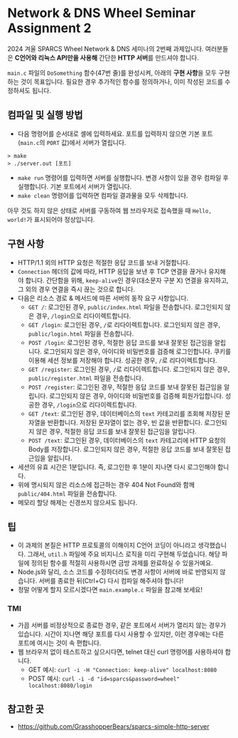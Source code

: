 # Network & DNS Wheel Seminar Assignment 2
2024 겨울 SPARCS Wheel Network & DNS 세미나의 2번째 과제입니다. 여러분들은 **C언어와 리눅스 API만을 사용해** 간단한 **HTTP 서버**를 만드셔야 합니다.

`main.c` 파일의 `DoSomething` 함수(47번 줄)를 완성시켜, 아래의 **구현 사항**을 모두 구현하는 것이 목표입니다. 필요한 경우 추가적인 함수를 정의하거나, 이미 작성된 코드를 수정하셔도 됩니다.

## 컴파일 및 실행 방법
- 다음 명령어를 순서대로 셸에 입력하세요. 포트를 입력하지 않으면 기본 포트(`main.c`의 `PORT` 값)에서 서버가 열립니다.
```
> make
> ./server.out [포트]
```
- `make run` 명령어를 입력하면 서버를 실행합니다. 변경 사항이 있을 경우 컴파일 후 실행합니다. 기본 포트에서 서버가 열립니다.
- `make clean` 명령어를 입력하면 컴파일 결과물을 모두 삭제합니다.

아무 것도 하지 않은 상태로 서버를 구동하여 웹 브라우저로 접속했을 때 `Hello, world!`가 표시되어야 정상입니다.

## 구현 사항
- HTTP/1.1 외의 HTTP 요청은 적절한 응답 코드를 보내 거절합니다.
- `Connection` 헤더의 값에 따라, HTTP 응답을 보낸 후 TCP 연결을 끊거나 유지해야 합니다. 간단함을 위해, `keep-alive`인 경우(대소문자 구분 X) 연결을 유지하고, 그 외의 경우 연결을 즉시 끊는 것으로 합니다.
- 다음은 리소스 경로 & 메서드에 따른 서버의 동작 요구 사항입니다.
	- `GET /`: 로그인된 경우, `public/index.html` 파일을 전송합니다. 로그인되지 않은 경우, `/login`으로 리다이렉트합니다.
	- `GET /login`: 로그인된 경우, `/`로 리다이렉트합니다. 로그인되지 않은 경우, `public/login.html` 파일을 전송합니다.
	- `POST /login`: 로그인된 경우, 적절한 응답 코드를 보내 잘못된 접근임을 알립니다. 로그인되지 않은 경우, 아이디와 비밀번호를 검증해 로그인합니다. 쿠키를 이용해 세션 정보를 저장해야 합니다. 성공한 경우, `/`로 리다이렉트합니다.
	- `GET /register`: 로그인된 경우, `/`로 리다이렉트합니다. 로그인되지 않은 경우, `public/register.html` 파일을 전송합니다.
	- `POST /register`: 로그인된 경우, 적절한 응답 코드를 보내 잘못된 접근임을 알립니다. 로그인되지 않은 경우, 아이디와 비밀번호를 검증해 회원가입합니다. 성공한 경우, `/login`으로 리다이렉트합니다.
	- `GET /text`: 로그인된 경우, 데이터베이스의 `text` 카테고리를 조회해 저장된 문자열을 반환합니다. 저장된 문자열이 없는 경우, 빈 값을 반환합니다. 로그인되지 않은 경우, 적절한 응답 코드를 보내 잘못된 접근임을 알립니다.
	- `POST /text`: 로그인된 경우, 데이터베이스의 `text` 카테고리에 HTTP 요청의 Body를 저장합니다. 로그인되지 않은 경우, 적절한 응답 코드를 보내 잘못된 접근임을 알립니다.
- 세션의 유효 시간은 1분입니다. 즉, 로그인한 후 1분이 지나면 다시 로그인해야 합니다.
- 위에 명시되지 않은 리소스에 접근하는 경우 404 Not Found와 함께 `public/404.html` 파일을 전송합니다.
- 메모리 할당 해제는 신경쓰지 않으셔도 됩니다.

## 팁
- 이 과제의 본질은 HTTP 프로토콜의 이해이지 C언어 코딩이 아니라고 생각했습니다. 그래서, `util.h` 파일에 주요 비지니스 로직을 미리 구현해 두었습니다. 해당 파일에 정의된 함수를 적절히 사용하시면 금방 과제를 완료하실 수 있을거예요.
- Node.js와 달리, 소스 코드를 수정하더라도 변경 사항이 서버에 바로 반영되지 않습니다. 서버를 종료한 뒤(Ctrl+C) 다시 컴파일 해주셔야 합니다!
- 정말 어떻게 할지 모르시겠다면 `main.example.c` 파일을 참고해 보세요!

### TMI
- 가끔 서버를 비정상적으로 종료한 경우, 같은 포트에서 서버가 열리지 않는 경우가 있습니다. 시간이 지나면 해당 포트를 다시 사용할 수 있지만, 이런 경우에는 다른 포트에 여시는 것이 속 편합니다.
- 웹 브라우저 없이 테스트하고 싶으시다면, telnet 대신 curl 명령어를 사용하셔야 합니다.
	- GET 예시: `curl -i -H "Connection: keep-alive" localhost:8080`
	- POST 예시: `curl -i -d "id=sparcs&password=wheel" localhost:8080/login`

## 참고한 곳
- https://github.com/GrasshopperBears/sparcs-simple-http-server